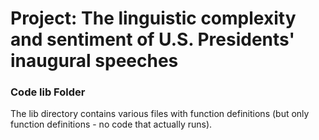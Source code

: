 # Project: The linguistic complexity and sentiment of U.S. Presidents' inaugural speeches
### Code lib Folder

The lib directory contains various files with function definitions (but only function definitions - no code that actually runs).

